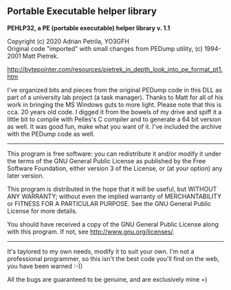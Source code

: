 ## Portable Executable helper library

**PEHLP32, a PE (portable executable) helper library v. 1.1**

Copyright (c) 2020 Adrian Petrila, YO3GFH<br>
Original code "imported" with small changes from PEDump utility,
(c) 1994-2001 Matt Pietrek.

http://bytepointer.com/resources/pietrek_in_depth_look_into_pe_format_pt1.htm

I've organized bits and pieces from the original PEDump code in this DLL as part
of a university lab project (a task manager). Thanks to Matt for all of his work in
bringing the MS Windows guts to more light. Please note that this is cca. 20 years
old code. I digged it from the bowels of my drive and spiff it a little bit to 
compile with Pelles's C compiler and to generate a 64 bit version as well. It was
good fun, make what you want of it. I've included the archive with the PEDump code
as well.
	
-----
								
This program is free software: you can redistribute it and/or modify
it under the terms of the GNU General Public License as published by
the Free Software Foundation, either version 3 of the License, or
(at your option) any later version.

This program is distributed in the hope that it will be useful,
but WITHOUT ANY WARRANTY; without even the implied warranty of
MERCHANTABILITY or FITNESS FOR A PARTICULAR PURPOSE.  See the
GNU General Public License for more details.

You should have received a copy of the GNU General Public License
along with this program.  If not, see <http://www.gnu.org/licenses/>.

-----

It's taylored to my own needs, modify it to suit your own. I'm not a professional programmer,
so this isn't the best code you'll find on the web, you have been warned :-))

All the bugs are guaranteed to be genuine, and are exclusively mine =)

